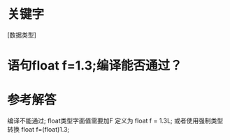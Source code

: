 # 关键字

[数据类型]

# 语句float f=1.3;编译能否通过？

# 参考解答

编译不能通过;
float类型字面值需要加F 定义为 float f = 1.3L;
或者使用强制类型转换 float f=(float)1.3;



